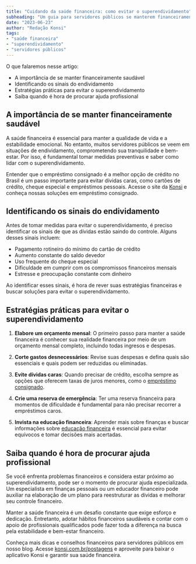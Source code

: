 ```yaml
---
title: "Cuidando da saúde financeira: como evitar o superendividamento"
subheading: "Um guia para servidores públicos se manterem financeiramente saudáveis"
date: "2023-06-23"
author: "Redação Konsi"
tags:
- "saúde financeira"
- "superendividamento"
- "servidores públicos"
---
```


O que falaremos nesse artigo:

- A importância de se manter financeiramente saudável
- Identificando os sinais do endividamento
- Estratégias práticas para evitar o superendividamento
- Saiba quando é hora de procurar ajuda profissional

## A importância de se manter financeiramente saudável

A saúde financeira é essencial para manter a qualidade de vida e a estabilidade emocional. No entanto, muitos servidores públicos se veem em situações de endividamento, comprometendo sua tranquilidade e bem-estar. Por isso, é fundamental tomar medidas preventivas e saber como lidar com o superendividamento.

Entender que o empréstimo consignado é a melhor opção de crédito no Brasil é um passo importante para evitar dívidas caras, como cartões de crédito, cheque especial e empréstimos pessoais. Acesse o site da [Konsi](https://konsi.com.br/) e conheça nossas soluções em empréstimo consignado.

## Identificando os sinais do endividamento

Antes de tomar medidas para evitar o superendividamento, é preciso identificar os sinais de que as dívidas estão saindo do controle. Alguns desses sinais incluem:

- Pagamento rotineiro do mínimo do cartão de crédito
- Aumento constante do saldo devedor
- Uso frequente do cheque especial
- Dificuldade em cumprir com os compromissos financeiros mensais
- Estresse e preocupação constante com dinheiro

Ao identificar esses sinais, é hora de rever suas estratégias financeiras e buscar soluções para evitar o superendividamento.

## Estratégias práticas para evitar o superendividamento

1. **Elabore um orçamento mensal**: O primeiro passo para manter a saúde financeira é conhecer sua realidade financeira por meio de um orçamento mensal completo, incluindo todas ingresos e despesas.

2. **Corte gastos desnecessários**: Revise suas despesas e defina quais são essenciais e quais podem ser reduzidas ou eliminadas.

3. **Evite dívidas caras**: Quando precisar de crédito, escolha sempre as opções que oferecem taxas de juros menores, como o [empréstimo consignado](https://konsi.com.br/postagens/5-motivos-para-escolher-o-credito-consignado-publico).

4. **Crie uma reserva de emergência**: Ter uma reserva financeira para momentos de dificuldade é fundamental para não precisar recorrer a empréstimos caros.

5. **Invista na educação financeira**: Aprender mais sobre finanças e buscar informações sobre [educação financeira](https://konsi.com.br/postagens/a-importncia-da-educao-financeira-para-servidores-pblicos-e-como-implement-la-em-sua-vida) é essencial para evitar equívocos e tomar decisões mais acertadas.

## Saiba quando é hora de procurar ajuda profissional

Se você enfrenta problemas financeiros e considera estar próximo ao superendividamento, pode ser o momento de procurar ajuda especializada. Um especialista em finanças pessoais ou um educador financeiro pode auxiliar na elaboração de um plano para reestruturar as dívidas e melhorar seu controle financeiro.

Manter a saúde financeira é um desafio constante que exige esforço e dedicação. Entretanto, adotar hábitos financeiros saudáveis e contar com o apoio de profissionais qualificados pode fazer toda a diferença na busca pela estabilidade e bem-estar financeiro.

Conheça mais dicas e conselhos financeiros para servidores públicos em nosso blog. Acesse [konsi.com.br/postagens](https://konsi.com.br/postagens) e aproveite para baixar o aplicativo Konsi e garantir sua saúde financeira.